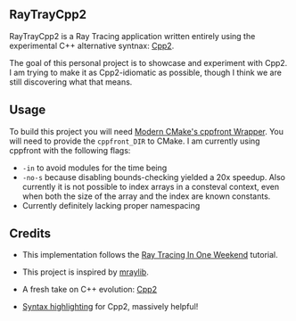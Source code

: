 
RayTrayCpp2
---

RayTrayCpp2 is a Ray Tracing application written entirely using the experimental C++ alternative syntnax: [Cpp2](https://hsutter.github.io/cppfront/).

The goal of this personal project is to showcase and experiment with Cpp2. I am trying to make it as Cpp2-idiomatic as possible, though I think we are still discovering what that means.

Usage
---
To build this project you will need [Modern CMake's cppfront Wrapper](https://github.com/modern-cmake/cppfront). You will need to provide the `cppfront_DIR` to CMake. I am currently using cppfront with the following flags:
- `-in` to avoid modules for the time being
- `-no-s` because disabling bounds-checking yielded a 20x speedup. Also currently it is not possible to index arrays in a consteval context, even when both the size of the array and the index are known constants.
- Currently definitely lacking proper namespacing

Credits
---
- This implementation follows the [Ray Tracing In One Weekend](https://raytracing.github.io/) tutorial.

- This project is inspired by [mraylib](https://github.com/RishabhRD/mraylib).

- A fresh take on C++ evolution: [Cpp2](https://github.com/hsutter/cppfront)

- [Syntax highlighting](https://github.com/elazarcoh/cpp2-syntax) for Cpp2, massively helpful!